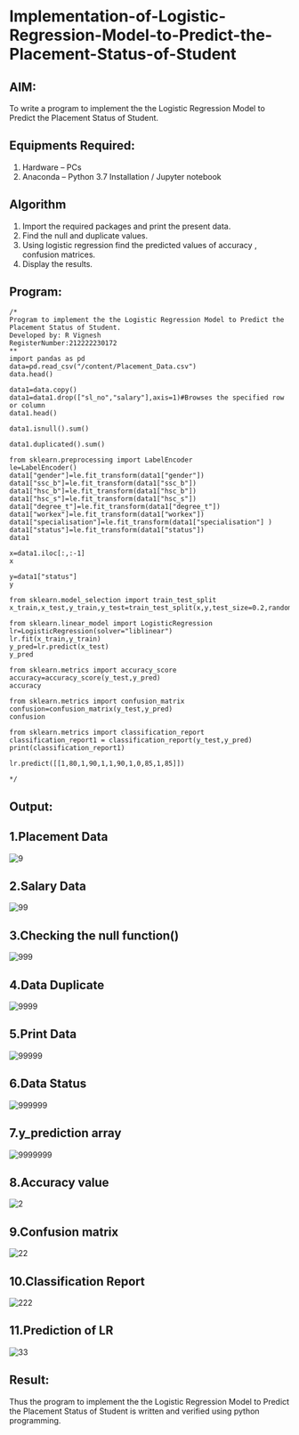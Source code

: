 # Implementation-of-Logistic-Regression-Model-to-Predict-the-Placement-Status-of-Student

## AIM:
To write a program to implement the the Logistic Regression Model to Predict the Placement Status of Student.

## Equipments Required:
1. Hardware – PCs
2. Anaconda – Python 3.7 Installation / Jupyter notebook

## Algorithm
1. Import the required packages and print the present data.
2. Find the null and duplicate values.
3. Using logistic regression find the predicted values of accuracy , confusion matrices.
4. Display the results.
## Program:
```
/*
Program to implement the the Logistic Regression Model to Predict the Placement Status of Student.
Developed by: R Vignesh
RegisterNumber:212222230172
**
import pandas as pd
data=pd.read_csv("/content/Placement_Data.csv")
data.head()

data1=data.copy()
data1=data1.drop(["sl_no","salary"],axis=1)#Browses the specified row or column
data1.head()

data1.isnull().sum()

data1.duplicated().sum()

from sklearn.preprocessing import LabelEncoder
le=LabelEncoder()
data1["gender"]=le.fit_transform(data1["gender"])
data1["ssc_b"]=le.fit_transform(data1["ssc_b"])
data1["hsc_b"]=le.fit_transform(data1["hsc_b"])
data1["hsc_s"]=le.fit_transform(data1["hsc_s"])
data1["degree_t"]=le.fit_transform(data1["degree_t"])
data1["workex"]=le.fit_transform(data1["workex"])
data1["specialisation"]=le.fit_transform(data1["specialisation"] )     
data1["status"]=le.fit_transform(data1["status"])       
data1 

x=data1.iloc[:,:-1]
x

y=data1["status"]
y

from sklearn.model_selection import train_test_split
x_train,x_test,y_train,y_test=train_test_split(x,y,test_size=0.2,random_state=0)

from sklearn.linear_model import LogisticRegression
lr=LogisticRegression(solver="liblinear")
lr.fit(x_train,y_train)
y_pred=lr.predict(x_test)
y_pred

from sklearn.metrics import accuracy_score
accuracy=accuracy_score(y_test,y_pred)
accuracy

from sklearn.metrics import confusion_matrix
confusion=confusion_matrix(y_test,y_pred)
confusion

from sklearn.metrics import classification_report
classification_report1 = classification_report(y_test,y_pred)
print(classification_report1)

lr.predict([[1,80,1,90,1,1,90,1,0,85,1,85]])

*/
```
## Output:
## 1.Placement Data
![9](https://github.com/Senthamil1412/Implementation-of-Logistic-Regression-Model-to-Predict-the-Placement-Status-of-Student/assets/119120228/5a6b3c5c-3935-408d-9538-117f258255d4)
## 2.Salary Data
![99](https://github.com/Senthamil1412/Implementation-of-Logistic-Regression-Model-to-Predict-the-Placement-Status-of-Student/assets/119120228/69129d48-5f6d-426e-9548-aac730036b4b)
## 3.Checking the null function()
![999](https://github.com/Senthamil1412/Implementation-of-Logistic-Regression-Model-to-Predict-the-Placement-Status-of-Student/assets/119120228/8f5964fa-3c0c-4ae4-a2cc-521f69efc831)
## 4.Data Duplicate

![9999](https://github.com/Senthamil1412/Implementation-of-Logistic-Regression-Model-to-Predict-the-Placement-Status-of-Student/assets/119120228/fd7196cf-812e-49ee-a819-44dc10c9669f)
## 5.Print Data

![99999](https://github.com/Senthamil1412/Implementation-of-Logistic-Regression-Model-to-Predict-the-Placement-Status-of-Student/assets/119120228/0dec6480-a93b-42e2-a4c4-73d5f2b04d28)
## 6.Data Status

![999999](https://github.com/Senthamil1412/Implementation-of-Logistic-Regression-Model-to-Predict-the-Placement-Status-of-Student/assets/119120228/d50d39ac-6a3c-47c4-982b-bfe7e15c8f98)
## 7.y_prediction array

![9999999](https://github.com/Senthamil1412/Implementation-of-Logistic-Regression-Model-to-Predict-the-Placement-Status-of-Student/assets/119120228/9b61513f-972b-4ee0-ad60-1121ef24ce5a)
## 8.Accuracy value

![2](https://github.com/Senthamil1412/Implementation-of-Logistic-Regression-Model-to-Predict-the-Placement-Status-of-Student/assets/119120228/8cf872ee-4da8-4749-b242-f805aec7e3a0)
## 9.Confusion matrix

![22](https://github.com/Senthamil1412/Implementation-of-Logistic-Regression-Model-to-Predict-the-Placement-Status-of-Student/assets/119120228/f89fa957-80f9-4fd9-a72c-813e51005f52)

## 10.Classification Report
![222](https://github.com/Senthamil1412/Implementation-of-Logistic-Regression-Model-to-Predict-the-Placement-Status-of-Student/assets/119120228/96eaabe3-0b2f-4455-8dc8-925fabd69454)

## 11.Prediction of LR
![33](https://github.com/Senthamil1412/Implementation-of-Logistic-Regression-Model-to-Predict-the-Placement-Status-of-Student/assets/119120228/a8c71717-3a08-4c0d-826b-95b0c4d1dbcc)


## Result:
Thus the program to implement the the Logistic Regression Model to Predict the Placement Status of Student is written and verified using python programming.
